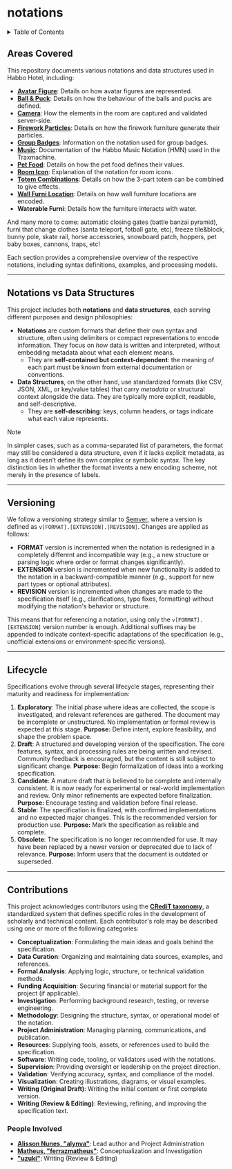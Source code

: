 # notations

<details><summary>Table of Contents</summary>
<div class="js-toc"></div>
</details>

## Areas Covered

This repository documents various notations and data structures used in Habbo Hotel, including:

- **[Avatar Figure](./avatar-figure/README.md)**: Details on how avatar figures are represented.
- **[Ball & Puck](./ball-puck/README.md)**: Details on how the behaviour of the balls and pucks are defined.
- **[Camera](./camera/README.md)**: How the elements in the room are captured and validated server-side.
- **[Firework Particles](./firework-particles/README.md)**: Details on how the firework furniture generate their particles.
- **[Group Badges](./group-badge/README.md)**: Information on the notation used for group badges.
- **[Music](./music/README.md)**: Documentation of the Habbo Music Notation (HMN) used in the Traxmachine.
- **[Pet Food](./pet-food/README.md)**: Details on how the pet food defines their values.
- **[Room Icon](./room-icon/README.md)**: Explanation of the notation for room icons.
- **[Totem Combinations](./totem-combinations/README.md)**: Details on how the 3-part totem can be combined to give effects.
- **[Wall Furni Location](./wall-furni-position/README.md)**: Details on how wall furniture locations are encoded.
- **Waterable Furni**: Details how the furniture interacts with water.

And many more to come: automatic closing gates (battle banzai pyramid), furni that change clothes (santa teleport, fotball gate, etc), freeze tile&block, bunny pole, skate rail, horse accessories, snowboard patch, hoppers, pet baby boxes, cannons, traps, etc!

Each section provides a comprehensive overview of the respective notations, including syntax definitions, examples, and processing models.

---

## Notations vs Data Structures

This project includes both **notations** and **data structures**, each serving different purposes and design philosophies:

- **Notations** are custom formats that define their own syntax and structure, often using delimiters or compact representations to encode information. They focus on *how* data is written and interpreted, without embedding metadata about what each element means.
  - They are **self-contained but context-dependent**: the meaning of each part must be known from external documentation or conventions.
- **Data Structures**, on the other hand, use standardized formats (like CSV, JSON, XML, or key/value tables) that carry *metadata* or structural context alongside the data. They are typically more explicit, readable, and self-descriptive.
  - They are **self-describing**: keys, column headers, or tags indicate what each value represents.

> [!NOTE]
> In simpler cases, such as a comma-separated list of parameters, the format may still be considered a data structure, even if it lacks explicit metadata, as long as it doesn’t define its own complex or symbolic syntax. The key distinction lies in whether the format invents a new encoding scheme, not merely in the presence of labels.

---

## Versioning

We follow a versioning strategy similar to [Semver](https://semver.org/), where a version is defined as `v[FORMAT].[EXTENSION].[REVISION]`. Changes are applied as follows:

- **FORMAT** version is incremented when the notation is redesigned in a completely different and incompatible way (e.g., a new structure or parsing logic where order or format changes significantly).
- **EXTENSION** version is incremented when new functionality is added to the notation in a backward-compatible manner (e.g., support for new part types or optional attributes).
- **REVISION** version is incremented when changes are made to the specification itself (e.g., clarifications, typo fixes, formatting) without modifying the notation's behavior or structure.

This means that for referencing a notation, using only the `v[FORMAT].[EXTENSION]` version number is enough. Additional suffixes may be appended to indicate context-specific adaptations of the specification (e.g., unofficial extensions or environment-specific versions).

---

## Lifecycle

Specifications evolve through several lifecycle stages, representing their maturity and readiness for implementation:

1. **Exploratory**: The initial phase where ideas are collected, the scope is investigated, and relevant references are gathered. The document may be incomplete or unstructured. No implementation or formal review is expected at this stage. **Purpose:** Define intent, explore feasibility, and shape the problem space.
2. **Draft**: A structured and developing version of the specification. The core features, syntax, and processing rules are being written and revised. Community feedback is encouraged, but the content is still subject to significant change. **Purpose:** Begin formalization of ideas into a working specification.
3. **Candidate**: A mature draft that is believed to be complete and internally consistent. It is now ready for experimental or real-world implementation and review. Only minor refinements are expected before finalization. **Purpose:** Encourage testing and validation before final release.
4. **Stable**: The specification is finalized, with confirmed implementations and no expected major changes. This is the recommended version for production use. **Purpose:** Mark the specification as reliable and complete.
5. **Obsolete**: The specification is no longer recommended for use. It may have been replaced by a newer version or deprecated due to lack of relevance. **Purpose:** Inform users that the document is outdated or superseded.

---

## Contributions

This project acknowledges contributors using the **[CRediT taxonomy](https://credit.niso.org/)**, a standardized system that defines specific roles in the development of scholarly and technical content. Each contributor's role may be described using one or more of the following categories:

- **Conceptualization**: Formulating the main ideas and goals behind the specification.
- **Data Curation**: Organizing and maintaining data sources, examples, and references.
- **Formal Analysis**: Applying logic, structure, or technical validation methods.
- **Funding Acquisition**: Securing financial or material support for the project (if applicable).
- **Investigation**: Performing background research, testing, or reverse engineering.
- **Methodology**: Designing the structure, syntax, or operational model of the notation.
- **Project Administration**: Managing planning, communications, and publication.
- **Resources**: Supplying tools, assets, or references used to build the specification.
- **Software**: Writing code, tooling, or validators used with the notations.
- **Supervision**: Providing oversight or leadership on the project direction.
- **Validation**: Verifying accuracy, syntax, and compliance of the model.
- **Visualization**: Creating illustrations, diagrams, or visual examples.
- **Writing (Original Draft)**: Writing the initial content or first complete version.
- **Writing (Review & Editing)**: Reviewing, refining, and improving the specification text.

### People Involved

- **[Alisson Nunes, "alynva"](https://alynva.com)**: Lead author and Project Administration
- **[Matheus, "ferrazmatheus"](https://x.com/ImFerraz_)**: Conceptualization and Investigation
- **["uzuki"](https://x.com/uzukies)**: Writing (Review & Editing)

